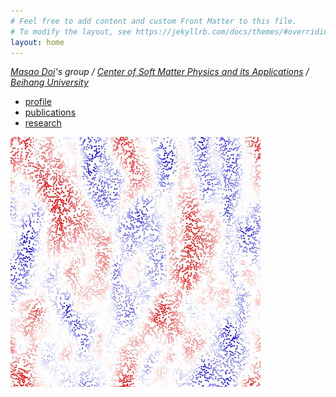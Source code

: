 ```yaml
---
# Feel free to add content and custom Front Matter to this file.
# To modify the layout, see https://jekyllrb.com/docs/themes/#overriding-theme-defaults
layout: home
---
```

*[Masao Doi](http://mdoi.jp/index_E.html)'s group / [Center of Soft Matter Physics and its Applications](http://onsager.buaa.edu.cn) / [Beihang University](https://www.buaa.edu.cn)*

- [profile](/profile/)
- [publications](/publications/)
- [research](/research/)

![sedimentation](/assets/img/sedimentation.jpg)
